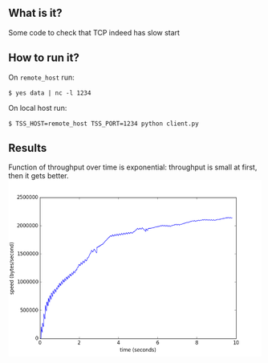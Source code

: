 ## What is it?

Some code to check that TCP indeed has slow start

## How to run it?

On `remote_host` run:

```shell
$ yes data | nc -l 1234
```

On local host run:

```shell
$ TSS_HOST=remote_host TSS_PORT=1234 python client.py
```

## Results
Function of throughput over time is exponential: throughput is small at
 first, then it gets better.
![Tcp slow start](tcp-slow-start.png)
